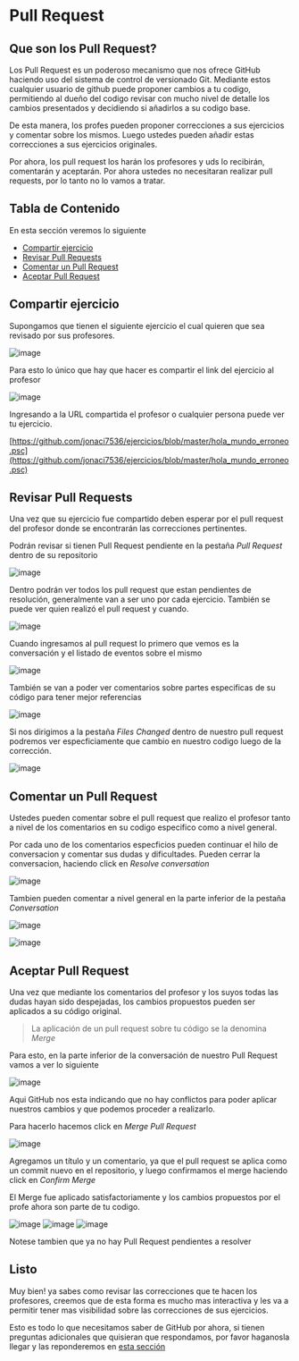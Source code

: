 # Pull Request

## Que son los Pull Request?

Los Pull Request es un poderoso mecanismo que nos ofrece GitHub haciendo uso del sistema de control de versionado Git. Mediante estos cualquier usuario de github puede proponer cambios a tu codigo, permitiendo al dueño del codigo revisar con mucho nivel de detalle los cambios presentados y decidiendo si añadirlos a su codigo base.

De esta manera, los profes pueden proponer correcciones a sus ejercicios y comentar sobre los mismos. Luego ustedes pueden añadir estas correcciones a  sus ejercicios originales.

Por ahora, los pull request los harán los profesores y uds lo recibirán, comentarán y aceptarán. Por ahora ustedes no necesitaran realizar pull requests, por lo tanto no lo vamos a tratar.

## Tabla de Contenido

En esta sección veremos lo siguiente

- [Compartir ejercicio](#compartir-ejercicio)
- [Revisar Pull Requests](#revisar-pull-requests)
- [Comentar un Pull Request](#comentar-un-pull-request)
- [Aceptar Pull Request](#aceptar-pull-request)

## Compartir ejercicio

Supongamos que tienen el siguiente ejercicio el cual quieren que sea revisado por sus profesores.

![image](img/pull-request/1.png)

Para esto lo único que hay que hacer es compartir el link del ejercicio al profesor

![image](img/pull-request/2.png)

Ingresando a la URL compartida el profesor o cualquier persona puede ver tu ejercicio.

[https://github.com/jonaci7536/ejercicios/blob/master/hola_mundo_erroneo.psc](https://github.com/jonaci7536/ejercicios/blob/master/hola_mundo_erroneo.psc)

## Revisar Pull Requests

Una vez que su ejercicio fue compartido deben esperar por el pull request del profesor donde se encontrarán las correcciones pertinentes.

Podrán revisar si tienen Pull Request pendiente en la pestaña *Pull Request* dentro de su repositorio

![image](img/pull-request/3.png)

Dentro podrán ver todos los pull request que estan pendientes de resolución, generalmente van a ser uno por cada ejercicio. También se puede ver quien realizó el pull request y cuando.

![image](img/pull-request/4.png)

Cuando ingresamos al pull request lo primero que vemos es la conversación y el listado de eventos sobre el mismo

![image](img/pull-request/5.png)

También se van a poder ver comentarios sobre partes especificas de su código para tener mejor referencias

![image](img/pull-request/6.png)

Si nos dirigimos a la pestaña *Files Changed* dentro de nuestro pull request podremos ver especficiamente que cambio en nuestro codigo luego de la corrección.

![image](img/pull-request/8.png)

## Comentar un Pull Request

Ustedes pueden comentar sobre el pull request que realizo el profesor tanto a nivel de los comentarios en su codigo especifico como a nivel general.

Por cada uno de los comentarios especficios pueden continuar el hilo de conversacion y comentar sus dudas y dificultades. Pueden cerrar la conversacion, haciendo click en *Resolve conversation*

![image](img/pull-request/9.png)

Tambien pueden comentar a nivel general en la parte inferior de la pestaña *Conversation*

![image](img/pull-request/10.png)

![image](img/pull-request/11.png)

## Aceptar Pull Request

Una vez que mediante los comentarios del profesor y los suyos todas las dudas hayan sido despejadas, los cambios propuestos pueden ser aplicados a su código original. 

> La aplicación de un pull request sobre tu código se la denomina *Merge*

Para esto, en la parte inferior de la conversación de nuestro Pull Request vamos a ver lo siguiente

![image](img/pull-request/12.png)

Aqui GitHub nos esta indicando que no hay conflictos para poder aplicar nuestros cambios y que podemos proceder a realizarlo.

Para hacerlo hacemos click en *Merge Pull Request*

![image](img/pull-request/13.png)

Agregamos un título y un comentario, ya que el pull request se aplica como un commit nuevo en el repositorio, y luego confirmamos el merge haciendo click en *Confirm Merge*

El Merge fue aplicado satisfactoriamente y los cambios propuestos por el profe ahora son parte de tu codigo.

![image](img/pull-request/14.png)
![image](img/pull-request/15.png)
![image](img/pull-request/16.png)

Notese tambien que ya no hay Pull Request pendientes a resolver

## Listo

Muy bien! ya sabes como revisar las correcciones que te hacen los profesores, creemos que de esta forma es mucho mas interactiva y les va a permitir tener mas visibilidad sobre las correcciones de sus ejercicios.

Esto es todo lo que necesitamos saber de GitHub por ahora, si tienen preguntas adicionales que quisieran que respondamos, por favor haganosla llegar y las reponderemos en [esta sección ](preguntas.md)